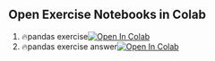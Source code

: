 ## Open Exercise Notebooks in Colab

1. 🔥pandas exercise[![Open In Colab](https://colab.research.google.com/assets/colab-badge.svg)](https://colab.research.google.com/github/TA-aiacademy/course_3.0/blob/main/01_Python/Part3_Pandas/Exercise/Pandas_Exercise.ipynb)
2. 🔥pandas exercise answer[![Open In Colab](https://colab.research.google.com/assets/colab-badge.svg)](https://colab.research.google.com/github/TA-aiacademy/course_3.0/blob/main/01_Python/Part3_Pandas/Exercise/Pandas_Exercise_Answer.ipynb)